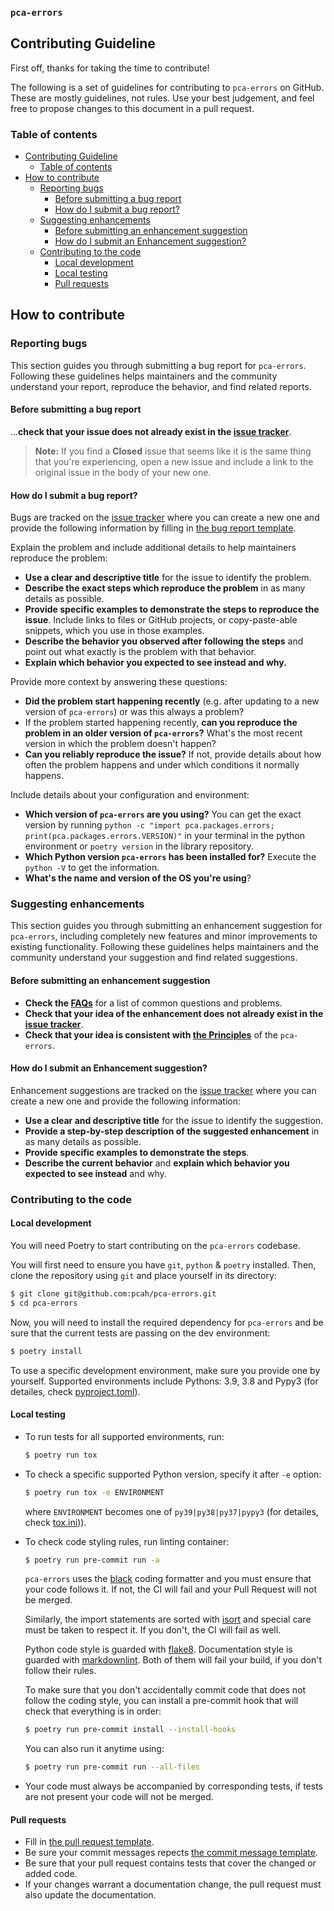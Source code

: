 ### `pca-errors`

## Contributing Guideline

First off, thanks for taking the time to contribute!

The following is a set of guidelines for contributing to `pca-errors` on GitHub. These are mostly guidelines, not rules. Use your best judgement, and feel free to propose changes to this document in a pull request.

### Table of contents

- [Contributing Guideline](#contributing-guideline)
  - [Table of contents](#table-of-contents)
- [How to contribute](#how-to-contribute)
  - [Reporting bugs](#reporting-bugs)
    - [Before submitting a bug report](#before-submitting-a-bug-report)
    - [How do I submit a bug report?](#how-do-i-submit-a-bug-report)
  - [Suggesting enhancements](#suggesting-enhancements)
    - [Before submitting an enhancement suggestion](#before-submitting-an-enhancement-suggestion)
    - [How do I submit an Enhancement suggestion?](#how-do-i-submit-an-enhancement-suggestion)
  - [Contributing to the code](#contributing-to-the-code)
    - [Local development](#local-development)
    - [Local testing](#local-testing)
    - [Pull requests](#pull-requests)

## How to contribute

### Reporting bugs

This section guides you through submitting a bug report for `pca-errors`.
Following these guidelines helps maintainers and the community understand your report, reproduce the behavior, and find related reports.

#### Before submitting a bug report

...**check that your issue does not already exist in the [issue tracker](https://github.com/pcah/pca-errors/issues)**.

> **Note:** If you find a **Closed** issue that seems like it is the same thing that you're experiencing, open a new issue and include a link to the original issue in the body of your new one.

#### How do I submit a bug report?

Bugs are tracked on the [issue tracker](https://github.com/pcah/pca-errors/issues) where you can create a new one and provide the following information by filling in [the bug report template](https://github.com/pcah/pca-errors/blob/master/docs/issue-templates/bug-report.md).

Explain the problem and include additional details to help maintainers reproduce the problem:

- **Use a clear and descriptive title** for the issue to identify the problem.
- **Describe the exact steps which reproduce the problem** in as many details as possible.
- **Provide specific examples to demonstrate the steps to reproduce the issue**. Include links to files or GitHub projects, or copy-paste-able snippets, which you use in those examples.
- **Describe the behavior you observed after following the steps** and point out what exactly is the problem with that behavior.
- **Explain which behavior you expected to see instead and why.**

Provide more context by answering these questions:

- **Did the problem start happening recently** (e.g. after updating to a new version of `pca-errors`) or was this always a problem?
- If the problem started happening recently, **can you reproduce the problem in an older version of `pca-errors`?** What's the most recent version in which the problem doesn't happen?
- **Can you reliably reproduce the issue?** If not, provide details about how often the problem happens and under which conditions it normally happens.

Include details about your configuration and environment:

- **Which version of `pca-errors` are you using?** You can get the exact version by running `python -c "import pca.packages.errors; print(pca.packages.errors.VERSION)"` in your terminal in the python environment or `poetry version` in the library repository.
- **Which Python version `pca-errors` has been installed for?** Execute the `python -V` to get the information.
- **What's the name and version of the OS you're using**?

### Suggesting enhancements

This section guides you through submitting an enhancement suggestion for `pca-errors`, including completely new features and minor improvements to existing functionality. Following these guidelines helps maintainers and the community understand your suggestion and find related suggestions.

#### Before submitting an enhancement suggestion

- **Check the [FAQs](https://github.com/pcah/pca-errors/blob/master/docs/FAQ.md)** for a list of common questions and problems.
- **Check that your idea of the enhancement does not already exist in the [issue tracker](https://github.com/pcah/pca-errors/issues)**.
- **Check that your idea is consistent with [the Principles](https://github.com/pcah/pca-errors/blob/master/docs/PRINCIPLES.md)** of the `pca-errors`.

#### How do I submit an Enhancement suggestion?

Enhancement suggestions are tracked on the [issue tracker](https://github.com/pcah/pca-errors/issues) where you can create a new one and provide the following information:

- **Use a clear and descriptive title** for the issue to identify the suggestion.
- **Provide a step-by-step description of the suggested enhancement** in as many details as possible.
- **Provide specific examples to demonstrate the steps**.
- **Describe the current behavior** and **explain which behavior you expected to see instead** and why.

### Contributing to the code

#### Local development

You will need Poetry to start contributing on the `pca-errors` codebase.

You will first need to ensure you have `git`, `python` & `poetry` installed. Then, clone the repository using `git` and place yourself in its directory:

```bash
$ git clone git@github.com:pcah/pca-errors.git
$ cd pca-errors
```

Now, you will need to install the required dependency for `pca-errors` and be sure that the current tests are passing on the dev environment:

```bash
$ poetry install
```

To use a specific development environment, make sure you provide one by yourself. Supported environments include Pythons: 3.9, 3.8 and Pypy3 (for detailes, check [pyproject.toml](pyproject.toml)).

#### Local testing

- To run tests for all supported environments, run:

    ```bash
    $ poetry run tox
    ```

- To check a specific supported Python version, specify it after `-e` option:

    ```bash
    $ poetry run tox -e ENVIRONMENT
    ```

    where `ENVIRONMENT` becomes one of `py39|py38|py37|pypy3` (for detailes, check [tox.ini](tox.ini))).

- To check code styling rules, run linting container:

    ```bash
    $ poetry run pre-commit run -a
    ```

    `pca-errors` uses the [black](https://github.com/psf/black) coding formatter and you must ensure that your code follows it. If not, the CI will fail and your Pull Request will not be merged.

    Similarly, the import statements are sorted with [isort](https://github.com/timothycrosley/isort) and special care must be taken to respect it. If you don't, the CI will fail as well.

    Python code style is guarded with [flake8](https://flake8.pycqa.org/). Documentation style is guarded with [markdownlint](https://github.com/markdownlint/markdownlint). Both of them will fail your build, if you don't follow their rules.

    To make sure that you don't accidentally commit code that does not follow the coding style, you can install a pre-commit hook that will check that everything is in order:

    ```bash
    $ poetry run pre-commit install --install-hooks
    ```

    You can also run it anytime using:

    ```bash
    $ poetry run pre-commit run --all-files
    ```

- Your code must always be accompanied by corresponding tests, if tests are not present your code will not be merged.

#### Pull requests

- Fill in [the pull request template](https://github.com/pcah/pca-errors/blob/master/docs/issue-templates/pull-request.md).
- Be sure your commit messages repects [the commit message template](https://github.com/pcah/pca-errors/blob/master/docs/issue-templates/commit-message.md).
- Be sure that your pull request contains tests that cover the changed or added code.
- If your changes warrant a documentation change, the pull request must also update the documentation.
